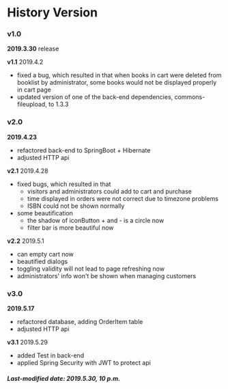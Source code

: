# History Version

### v1.0 

**2019.3.30** release

**v1.1**  2019.4.2

- fixed a bug, which resulted in that when books in cart were deleted from booklist by administrator, some books would not be displayed properly in cart page
- updated version of one of the back-end dependencies, commons-fileupload, to 1.3.3

### v2.0

**2019.4.23** 

- refactored back-end to SpringBoot + Hibernate 
- adjusted HTTP api

**v2.1** 2019.4.28

- fixed bugs, which resulted in that
  - visitors and administrators could add to cart and purchase
  - time displayed in orders were not correct due to timezone problems
  - ISBN could not be shown normally
- some beautification
  - the shadow of iconButton + and - is a circle now
  - filter bar is more beautiful now

**v2.2** 2019.5.1

- can empty cart now
- beautified dialogs
- toggling validity will not lead to page refreshing now
- administrators' info won't be shown when managing customers

### v3.0

**2019.5.17**

- refactored database, adding OrderItem table
- adjusted HTTP api

**v3.1** 2019.5.29

- added Test in back-end
- applied Spring Security with JWT to protect api

##### Last-modified date: 2019.5.30, 10 p.m.

